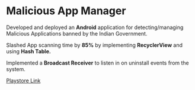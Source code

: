 # Malicious App Manager

<!--<a href="https://imgur.com/Q22hDmx"><img src="https://i.imgur.com/Q22hDmx.gif" title="Chinese App Detector" height="600"/></a>-->

<!--img src="https://user-images.githubusercontent.com/52598978/87873681-28f21600-c9e1-11ea-8211-da5eb4598c3f.gif" height="600"/>-->

Developed and deployed an **Android** application for detecting/managing Malicious Applications banned by the Indian Government.

Slashed App scanning time by **85%** by implementing **RecyclerView** and using **Hash Table.**

Implemented a **Broadcast Receiver** to listen in on uninstall events from the system.

[Playstore Link](https://play.google.com/store/apps/details?id=com.akhil.unused)


<!--## Screenshots

<img src="https://user-images.githubusercontent.com/52598978/92874662-dd2e7c80-f425-11ea-8014-191103f8ef75.png" height="600"/><img src="https://user-images.githubusercontent.com/52598978/92874654-dbfd4f80-f425-11ea-9dd0-dbfb8a146113.png" height="600"/><img src="https://user-images.githubusercontent.com/52598978/92874660-dc95e600-f425-11ea-9ef3-39af5a381721.png" height="600"/><img src="https://user-images.githubusercontent.com/52598978/92874634-d7389b80-f425-11ea-9d50-6fb8298c9f9c.png" height="600"/>

## Dark Mode
<img src="https://user-images.githubusercontent.com/52598978/92874668-ddc71300-f425-11ea-9cb4-c5c1b561c6c3.png" height="600"/>-->
